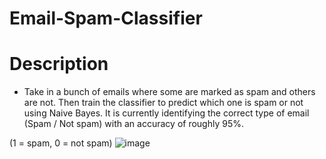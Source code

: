 # Email-Spam-Classifier

# Description
- Take in a bunch of emails where some are marked as spam and others are not. Then train the classifier to predict which one is spam or not using Naive Bayes. It is currently identifying the correct type of email (Spam / Not spam) with an accuracy of roughly 95%.

(1 = spam, 0 = not spam)
![image](https://user-images.githubusercontent.com/60799172/134743193-cf3fd512-9f60-4e15-9e80-540f24fe40c6.png)
